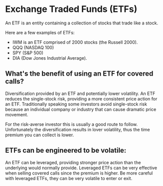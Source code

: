 # Exchange Traded Funds (ETFs)
An ETF is an entity containing a collection of stocks that trade like a stock.  

Here are a few examples of ETFs:
- IWM is an ETF comprised of 2000 stocks (the Russell 2000).
- QQQ (NASDAQ 100)
- SPY (S&P 500)
- DIA (Dow Jones Industrial Average).

## What's the benefit of using an ETF for covered calls?
Diversification provided by an ETF and potentially lower volatility.  An ETF reduces the single-stock risk, providing a more consistent price action for an ETF.  Traditionally speaking some investors avoid single-stock risk because an individual company or industry that can cause dramatic price movement.

For the risk-averse investor this is usually a good route to follow.  Unfortunately the diversification results in lover volatility, thus the time premium you can collect is lower.

## ETFs can be engineered to be volatile:
An ETF can be leveraged, providing stronger price action than the underlying would normally provide.  Leveraged ETFs can be very effective when selling covered calls since the premium is higher.  Be more careful with leveraged ETFs, they can be very volatile to enter or exit.
